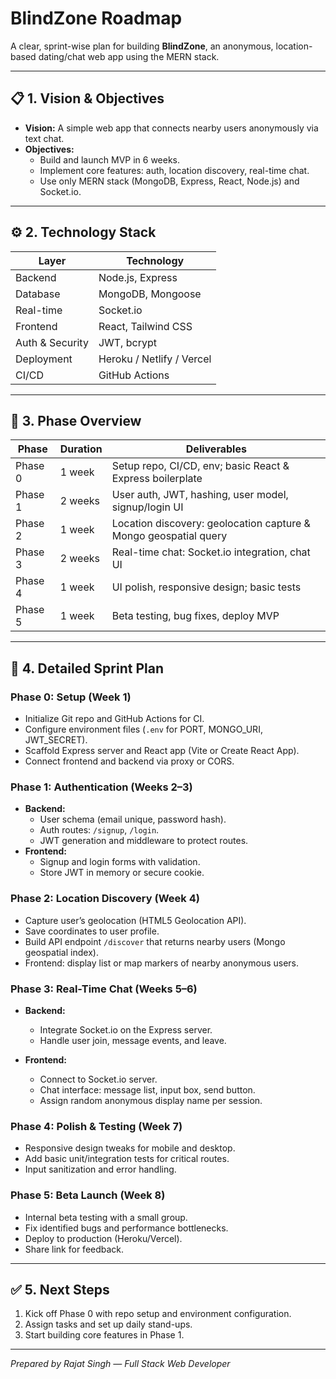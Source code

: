 # BlindZone Roadmap

A clear, sprint-wise plan for building **BlindZone**, an anonymous, location-based dating/chat web app using the MERN stack.

---

## 📋 1. Vision & Objectives

- **Vision:** A simple web app that connects nearby users anonymously via text chat.
- **Objectives:**  
  - Build and launch MVP in 6 weeks.  
  - Implement core features: auth, location discovery, real-time chat.  
  - Use only MERN stack (MongoDB, Express, React, Node.js) and Socket.io.

---

## ⚙️ 2. Technology Stack

| Layer          | Technology                          |
|----------------|--------------------------------------|
| Backend        | Node.js, Express                     |
| Database       | MongoDB, Mongoose                    |
| Real-time      | Socket.io                            |
| Frontend       | React, Tailwind CSS                  |
| Auth & Security| JWT, bcrypt                          |
| Deployment     | Heroku / Netlify / Vercel            |
| CI/CD          | GitHub Actions                       |

---

## 📆 3. Phase Overview

| Phase       | Duration | Deliverables                                        |
|-------------|----------|----------------------------------------------------|
| Phase 0     | 1 week   | Setup repo, CI/CD, env; basic React & Express boilerplate |
| Phase 1     | 2 weeks  | User auth, JWT, hashing, user model, signup/login UI   |
| Phase 2     | 1 week   | Location discovery: geolocation capture & Mongo geospatial query |
| Phase 3     | 2 weeks  | Real-time chat: Socket.io integration, chat UI          |
| Phase 4     | 1 week   | UI polish, responsive design; basic tests              |
| Phase 5     | 1 week   | Beta testing, bug fixes, deploy MVP                   |

---

## 🚀 4. Detailed Sprint Plan

### Phase 0: Setup (Week 1)
- Initialize Git repo and GitHub Actions for CI.
- Configure environment files (`.env` for PORT, MONGO_URI, JWT_SECRET).
- Scaffold Express server and React app (Vite or Create React App).
- Connect frontend and backend via proxy or CORS.

### Phase 1: Authentication (Weeks 2–3)
- **Backend:**  
  - User schema (email unique, password hash).  
  - Auth routes: `/signup`, `/login`.  
  - JWT generation and middleware to protect routes.
- **Frontend:**  
  - Signup and login forms with validation.  
  - Store JWT in memory or secure cookie.

### Phase 2: Location Discovery (Week 4)
- Capture user’s geolocation (HTML5 Geolocation API).
- Save coordinates to user profile.
- Build API endpoint `/discover` that returns nearby users (Mongo geospatial index).
- Frontend: display list or map markers of nearby anonymous users.

### Phase 3: Real-Time Chat (Weeks 5–6)
- **Backend:**  
  - Integrate Socket.io on the Express server.  
  - Handle user join, message events, and leave.

- **Frontend:**  
  - Connect to Socket.io server.  
  - Chat interface: message list, input box, send button.  
  - Assign random anonymous display name per session.

### Phase 4: Polish & Testing (Week 7)
- Responsive design tweaks for mobile and desktop.
- Add basic unit/integration tests for critical routes.
- Input sanitization and error handling.

### Phase 5: Beta Launch (Week 8)
- Internal beta testing with a small group.
- Fix identified bugs and performance bottlenecks.
- Deploy to production (Heroku/Vercel).  
- Share link for feedback.

---

## ✅ 5. Next Steps

1. Kick off Phase 0 with repo setup and environment configuration.  
2. Assign tasks and set up daily stand-ups.  
3. Start building core features in Phase 1.

---

*Prepared by Rajat Singh — Full Stack Web Developer*
